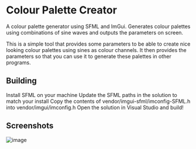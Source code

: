 # Colour Palette Creator
A colour palette generator using SFML and ImGui. Generates colour palettes using combinations of sine waves and outputs the parameters on screen.

This is a simple tool that provides some parameters to be able to create nice looking colour palettes using sines as colour channels. It then provides the parameters so that you can use it to generate these palettes in other programs.

## Building
Install SFML on your machine
Update the SFML paths in the solution to match your install
Copy the contents of vendor/imgui-sfml/imconfig-SFML.h into vendor/imgui/imconfig.h
Open the solution in Visual Studio and build!

## Screenshots
![image](https://user-images.githubusercontent.com/9325892/80197137-236d7580-8616-11ea-91bc-ba7e69df8f23.png)
